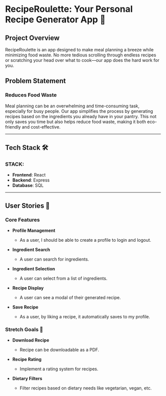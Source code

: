 # RecipeRoulette: Your Personal Recipe Generator App 🍲

## Project Overview
RecipeRoulette is an app designed to make meal planning a breeze while minimizing food waste. No more tedious scrolling through endless recipes or scratching your head over what to cook—our app does the hard work for you.

## Problem Statement
### Reduces Food Waste
Meal planning can be an overwhelming and time-consuming task, especially for busy people. Our app simplifies the process by generating recipes based on the ingredients you already have in your pantry. This not only saves you time but also helps reduce food waste, making it both eco-friendly and cost-effective.

---

## Tech Stack 🛠️
### STACK:
- **Frontend**: React
- **Backend**: Express
- **Database**: SQL

---

## User Stories 👥

### Core Features
- **Profile Management**
  - As a user, I should be able to create a profile to login and logout.
  
- **Ingredient Search**
  - A user can search for ingredients.

- **Ingredient Selection**
  - A user can select from a list of ingredients.
  
- **Recipe Display**
  - A user can see a modal of their generated recipe.
  
- **Save Recipe**
  - As a user, by liking a recipe, it automatically saves to my profile.

### Stretch Goals 🌟
- **Download Recipe**
  - Recipe can be downloadable as a PDF.
  
- **Recipe Rating**
  - Implement a rating system for recipes.
  
- **Dietary Filters**
  - Filter recipes based on dietary needs like vegetarian, vegan, etc.